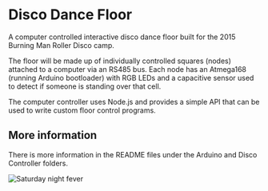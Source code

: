 # Disco Dance Floor

A computer controlled interactive disco dance floor built for the 2015 Burning Man Roller Disco camp.

The floor will be made up of individually controlled squares (nodes) attached to a computer
via an RS485 bus. Each node has an Atmega168 (running Arduino bootloader) with RGB LEDs and a capacitive sensor
used to detect if someone is standing over that cell.

The computer controller uses Node.js and provides a simple API that can be used to
write custom floor control programs.

## More information
There is more information in the README files under the Arduino and Disco Controller folders.

![Saturday night fever](http://media.giphy.com/media/MGcPtfsD8L5Kw/giphy.gif)